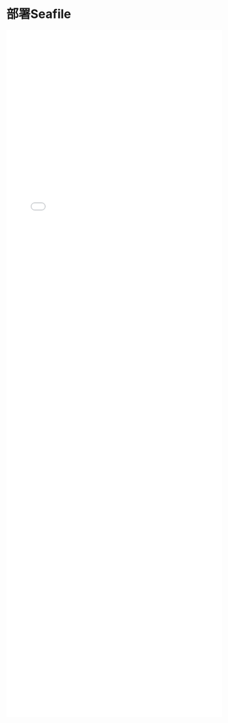 # 部署Seafile

<iframe src="../resource/pdf/seafile-server-manual.pdf" width="100%" height="1600px" style="border: none;">
This browser does not support PDFs
</iframe>